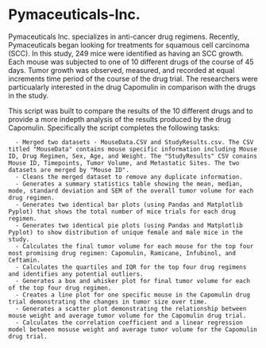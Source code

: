 # Pymaceuticals-Inc.

Pymaceuticals Inc. specializes in anti-cancer drug regimens. Recently, Pymaceuticals began looking for treatments for squamous cell carcinoma (SCC). In this study, 249 mice were identified as having an SCC growth. Each mouse was subjected to one of 10 different drugs of the course of 45 days. Tumor growth was observed, measured, and recorded at equal increments time period of the course of the drug trial. The researchers were particualarly interested in the drug Capomulin in comparison with the drugs in the study. 

This script was built to compare the results of the 10 different drugs and to provide a more indepth analysis of the results produced by the drug Capomulin. Specifically the script completes the following tasks:

      - Merged two datasets - MouseData.CSV and StudyResults.csv. The CSV titled "MouseData" contains mouse specific information including Mouse ID, Drug Regimen, Sex, Age, and Weight. The "StudyResults" CSV conains Mouse ID, Timepoints, Tumor Volume, and Metastatic Sites. The two            datasets are merged by "Mouse ID".
      - Cleans the merged dataset to remove any duplicate information. 
      - Generates a summary statistics table showing the mean, median, mode, standard deviation and SEM of the overall tumor volume for each drug regimen. 
      - Generates two identical bar plots (using Pandas and Matplotlib Pyplot) that shows the total number of mice trials for each drug regimen. 
      - Generates two identical pie plots (using Pandas and Matplotlib Pyplot) to show distribution of unique female and male mice in the study. 
      - Calculates the final tumor volume for each mouse for the top four most promising drug regimen: Capomulin, Ramicane, Infubinol, and     Ceftamin. 
      - Calculates the quartiles and IQR for the top four drug regimens and identifies any potential outliers. 
      - Generates a box and whisker plot for final tumor volume for each of the top four drug regimen. 
      - Creates a line plot for one specific mouse in the Capomulin drug trial demonstrating the changes in tumor size over time. 
      - Generates a scatter plot demonstrating the relationship between mouse weight and average tumor volume for the Capomulin drug trial. 
      - Calculates the correlation coefficient and a linear regression model between mosuse weight and average tumor volume for the Capomulin drug trial. 
